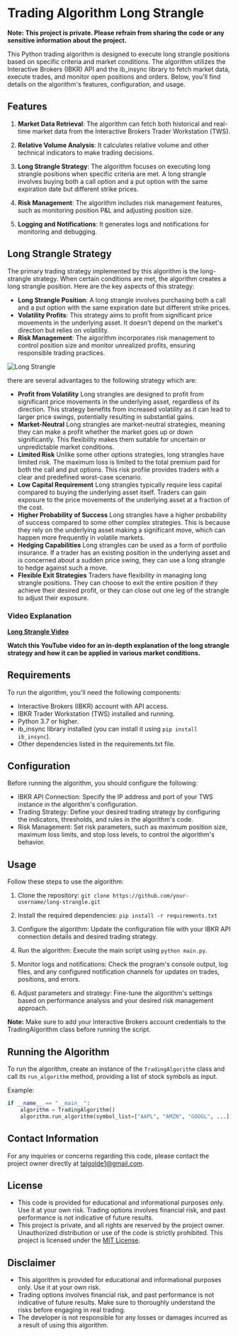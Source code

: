 # Trading Algorithm Long Strangle

**Note: This project is private. Please refrain from sharing the code or any sensitive information about the project.**

This Python trading algorithm is designed to execute long strangle positions based on specific criteria and market conditions. The algorithm utilizes the Interactive Brokers (IBKR) API and the ib_insync library to fetch market data, execute trades, and monitor open positions and orders. Below, you'll find details on the algorithm's features, configuration, and usage.

## Features

1. **Market Data Retrieval**: The algorithm can fetch both historical and real-time market data from the Interactive Brokers Trader Workstation (TWS).

2. **Relative Volume Analysis**: It calculates relative volume and other technical indicators to make trading decisions.

3. **Long Strangle Strategy**: The algorithm focuses on executing long strangle positions when specific criteria are met. A long strangle involves buying both a call option and a put option with the same expiration date but different strike prices.

4. **Risk Management**: The algorithm includes risk management features, such as monitoring position P&L and adjusting position size.

5. **Logging and Notifications**: It generates logs and notifications for monitoring and debugging.

## Long Strangle Strategy

The primary trading strategy implemented by this algorithm is the long-strangle strategy. When certain conditions are met, the algorithm creates a long strangle position. Here are the key aspects of this strategy:

- **Long Strangle Position**: A long strangle involves purchasing both a call and a put option with the same expiration date but different strike prices.
- **Volatility Profits**: This strategy aims to profit from significant price movements in the underlying asset. It doesn't depend on the market's direction but relies on volatility.
- **Risk Management**: The algorithm incorporates risk management to control position size and monitor unrealized profits, ensuring responsible trading practices.

![Long Strangle](https://upload.wikimedia.org/wikipedia/commons/thumb/2/2a/Long_strangle_option.svg/1920px-Long_strangle_option.svg.png)

there are several advantages to the following strategy which are: 

- **Profit from Volatility** Long strangles are designed to profit from significant price movements in the underlying asset, regardless of its direction. This strategy benefits from increased volatility as it can lead to larger price swings, potentially resulting in substantial gains.
- **Market-Neutral** Long strangles are market-neutral strategies, meaning they can make a profit whether the market goes up or down significantly. This flexibility makes them suitable for uncertain or unpredictable market conditions.
- **Limited Risk** Unlike some other options strategies, long strangles have limited risk. The maximum loss is limited to the total premium paid for both the call and put options. This risk profile provides traders with a clear and predefined worst-case scenario.
- **Low Capital Requirement** Long strangles typically require less capital compared to buying the underlying asset itself. Traders can gain exposure to the price movements of the underlying asset at a fraction of the cost.
- **Higher Probability of Success** Long strangles have a higher probability of success compared to some other complex strategies. This is because they rely on the underlying asset making a significant move, which can happen more frequently in volatile markets.
- **Hedging Capabilities** Long strangles can be used as a form of portfolio insurance. If a trader has an existing position in the underlying asset and is concerned about a sudden price swing, they can use a long strangle to hedge against such a move.
- **Flexible Exit Strategies** Traders have flexibility in managing long strangle positions. They can choose to exit the entire position if they achieve their desired profit, or they can close out one leg of the strangle to adjust their exposure.

### Video Explanation
**[Long Strangle Video](https://www.youtube.com/watch?v=clhFk5Tp6E8)**

**Watch this YouTube video for an in-depth explanation of the long strangle strategy and how it can be applied in various market conditions.**


## Requirements

To run the algorithm, you'll need the following components:

- Interactive Brokers (IBKR) account with API access.
- IBKR Trader Workstation (TWS) installed and running.
- Python 3.7 or higher.
- ib_insync library installed (you can install it using `pip install ib_insync`).
- Other dependencies listed in the requirements.txt file.

## Configuration

Before running the algorithm, you should configure the following:

- IBKR API Connection: Specify the IP address and port of your TWS instance in the algorithm's configuration.
- Trading Strategy: Define your desired trading strategy by configuring the indicators, thresholds, and rules in the algorithm's code.
- Risk Management: Set risk parameters, such as maximum position size, maximum loss limits, and stop loss levels, to control the algorithm's behavior.

## Usage

Follow these steps to use the algorithm:

1. Clone the repository: `git clone https://github.com/your-username/long-strangle.git`

2. Install the required dependencies: `pip install -r requirements.txt`

3. Configure the algorithm: Update the configuration file with your IBKR API connection details and desired trading strategy.

4. Run the algorithm: Execute the main script using `python main.py`.

5. Monitor logs and notifications: Check the program's console output, log files, and any configured notification channels for updates on trades, positions, and errors.

6. Adjust parameters and strategy: Fine-tune the algorithm's settings based on performance analysis and your desired risk management approach.

**Note:** Make sure to add your Interactive Brokers account credentials to the TradingAlgorithm class before running the script.

## Running the Algorithm

To run the algorithm, create an instance of the `TradingAlgorithm` class and call its `run_algorithm` method, providing a list of stock symbols as input.

Example:

```python
if __name__ == "__main__":
    algorithm = TradingAlgorithm()
    algorithm.run_algorithm(symbol_list=["AAPL", "AMZN", "GOOGL", ...])
```

## Contact Information

For any inquiries or concerns regarding this code, please contact the project owner directly at talgolde1@gmail.com.

## License

- This code is provided for educational and informational purposes only. Use it at your own risk. Trading options involves financial risk, and past performance is not indicative of future results.
- This project is private, and all rights are reserved by the project owner. Unauthorized distribution or use of the code is strictly prohibited. This project is licensed under the [MIT License](LICENSE).

## Disclaimer

- This algorithm is provided for educational and informational purposes only. Use it at your own risk.
- Trading options involves financial risk, and past performance is not indicative of future results. Make sure to thoroughly understand the risks before engaging in real trading.
- The developer is not responsible for any losses or damages incurred as a result of using this algorithm.
